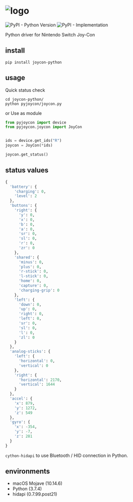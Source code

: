 # ![logo](https://i.gyazo.com/af04cc6000f2815ebc00d4dcf06b1eb9.png)

![PyPI - Python Version](https://img.shields.io/pypi/pyversions/joycon-python)
![PyPI - Implementation](https://img.shields.io/pypi/implementation/joycon-python)

Python driver for Nintendo Switch Joy-Con

## install

```shell
pip install joycon-python
```

## usage

Quick status check

```shell
cd joycon-python/
python pyjoycon/joycon.py
```

or Use as module

```python
from pyjoycon import device
from pyjoycon.joycon import JoyCon


ids = device.get_ids("R")
joycon = JoyCon(*ids)

joycon.get_status()
```

## status values

```python
{
  'battery': {
    'charging': 0,
    'level': 2
  },
  'buttons': {
    'right': {
      'y': 0,
      'x': 0,
      'b': 0,
      'a': 0,
      'sr': 0,
      'sl': 0,
      'r': 0,
      'zr': 0
    },
    'shared': {
      'minus': 0,
      'plus': 0,
      'r-stick': 0,
      'l-stick': 0,
      'home': 0,
      'capture': 0,
      'charging-grip': 0
    },
    'left': {
      'down': 0,
      'up': 0,
      'right': 0,
      'left': 0,
      'sr': 0,
      'sl': 0,
      'l': 0,
      'zl': 0
    }
  },
  'analog-sticks': {
    'left': {
      'horizontal': 0,
      'vertical': 0
    },
    'right': {
      'horizontal': 2170,
      'vertical': 1644
    }
  },
  'accel': {
    'x': 879,
    'y': 1272,
    'z': 549
  },
  'gyro': {
    'x': -354,
    'y': -7,
    'z': 281
  }
}

```

`cython-hidapi` to use Bluetooth / HID connection in Python.

## environments

- macOS Mojave (10.14.6)
- Python (3.7.4)
- hidapi (0.7.99.post21)
